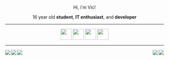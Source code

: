 <div id="header" align="center">
  <p>Hi, i'm Vic!</p>
  <p>16 year old <b>student</b>, <b>IT enthusiast</b>, and <b>developer</b></p>
</div>
<hr>
<div id="skills" align="center">
  <img src="https://logos-download.com/wp-content/uploads/2017/07/HTML5_badge.png" width="35px" height="35px">
  <img src="http://verekia.com/_pages/css3/introduction-css3/img/css3-logo.png" width="35px" height="35px">
  <img src="https://upload.wikimedia.org/wikipedia/commons/thumb/c/c3/Python-logo-notext.svg/1200px-Python-logo-notext.svg.png" width="35px" height="35px">
  <img src="https://cdn1.iconfinder.com/data/icons/system-shade-circles/512/java-512.png" width="35px" height="35px">
</div>
<hr>
<div id="social_links">
  <a href="mailto:victoneux@protonmail.com">
    <img src="https://img.shields.io/badge/Mail-%23161b22?logo=protonmail&logoColor=white&style=for-the-badge" align="left">
  </a>
  <a href="https://discord.gg/UD57dFb8">
    <img src="https://img.shields.io/badge/Discord-%23161b22?logo=discord&logoColor=white&style=for-the-badge" align="left">
  </a>
  <a href="https://steamcommunity.com/id/victoneux">
    <img src="https://img.shields.io/badge/Steam-%23161b22?logo=steam&logoColor=white&style=for-the-badge" align="left">
  </a>
  
  <a href="https://archlinux.org/">
    <img src="https://img.shields.io/badge/Arch%20Linux-%23161b22?logo=archlinux&logoColor=white&style=for-the-badge" align="right">
  </a>
  <a href="https://awesomewm.org/">
    <img src="https://img.shields.io/badge/AwesomeWM-%23161b22?logo=awesomewm&logoColor=white&style=for-the-badge" align="right">
  </a>
</div>
<div id="body" align="center">
  
